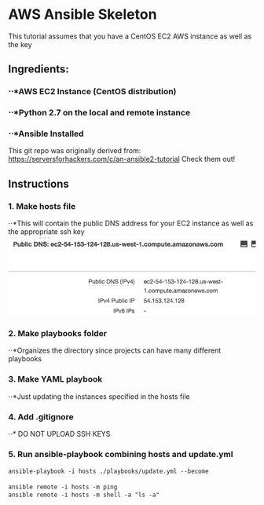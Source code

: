 # AWS Ansible Skeleton

This tutorial assumes that you have a CentOS EC2 AWS instance as well as the key

## Ingredients:
 
 ### ⋅⋅*AWS EC2 Instance (CentOS distribution)
 ### ⋅⋅*Python 2.7 on the local and remote instance
 ### ⋅⋅*Ansible Installed

This git repo was originally derived from: 
https://serversforhackers.com/c/an-ansible2-tutorial
Check them out!

## Instructions

 ### 1. Make hosts file
  ⋅⋅*This will contain the public DNS address for your EC2 instance as well as the appropriate ssh key
  ![alt text](/images/AWSDNS.png)
 ### 2. Make playbooks folder
  ⋅⋅*Organizes the directory since projects can have many different playbooks
 ### 3. Make YAML playbook
  ⋅⋅*Just updating the instances specified in the hosts file

 ### 4. Add .gitignore
 ⋅⋅* DO NOT UPLOAD SSH KEYS

 ### 5. Run ansible-playbook combining hosts and update.yml
    ansible-playbook -i hosts ./playbooks/update.yml --become
    
    ansible remote -i hosts -m ping
    ansible remote -i hosts -m shell -a "ls -a"
